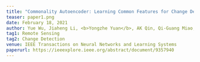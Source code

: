```yaml
---
title: "Commonality Autoencoder: Learning Common Features for Change Detection from Heterogeneous Images" 
teaser: paper1.png
date: February 18, 2021
author: Yue Wu, Jiaheng Li, <b>Yongzhe Yuan</b>, AK Qin, Qi-Guang Miao, Mao-Guo Gong*
tag1: Remote Sensing
tag2: Change Detection
venue: IEEE Transactions on Neural Networks and Learning Systems
paperurl: https://ieeexplore.ieee.org/abstract/document/9357940
---
```

